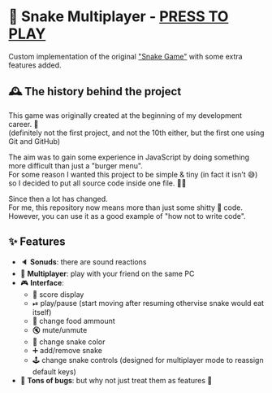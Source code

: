 # 🐍 Snake Multiplayer - [PRESS TO PLAY](rostyk-begey.github.io/snake-multiplayer/)

Custom implementation of the original ["Snake Game"](https://en.wikipedia.org/wiki/Snake_(video_game_genre)) with some extra features added.

## 🕰 The history behind the project

This game was originally created at the beginning of my development career. 👶 <br/>
(definitely not the first project, and not the 10th either, but the first one using Git and GitHub)

The aim was to gain some experience in JavaScript by doing something more difficult than just a "burger menu". <br/>
For some reason I wanted this project to be simple & tiny (in fact it isn’t 😅) so I decided to put all source code inside one file. 🤦‍♂️

Since then a lot has changed. <br/>
For me, this repository now means more than just some shitty 💩 code. <br/>
However, you can use it as a good example of "how not to write code".

## ✨ Features
- 🔈 **Sonuds**: there are sound reactions
- 👥 **Multiplayer**: play with your friend on the same PC
- 🎮 **Interface**: 
  - 🎰 score display
  - ⏯ play/pause (start moving after resuming othervise snake would eat itself)
  - 🍎 change food ammount
  - 🔇 mute/unmute
  - 🎨 change snake color
  - ➕ add/remove snake
  - 🕹 change snake controls (designed for multiplayer mode to reassign default keys)
- 🐞 **Tons of bugs**: but why not just treat them as features 🤔

